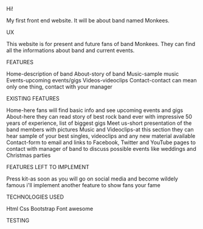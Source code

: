 Hi!

My first front end website. It will be about band named Monkees.

UX

This website is for present and future fans of band Monkees. They can find all the informations about band and current events.


FEATURES

Home-description of band
About-story of band
Music-sample music
Events-upcoming events/gigs
Videos-videoclips
Contact-contact can mean only one thing, contact with your manager

EXISTING FEATURES

Home-here fans will find basic info and see upcoming events and gigs
About-here they can read story of best rock band ever with impressive 50 years of experience, list of biggest gigs
Meet us-short presentation of the band members with pictures
Music and Videoclips-at this section they can hear sample of your best singles, videoclips and any new material available
Contact-form to email and links to Facebook, Twitter and YouTube pages to contact with manager of band to discuss possible events like weddings and Christmas parties

FEATURES LEFT TO IMPLEMENT

Press kit-as soon as you will go on social media and become wildely famous i'll implement another feature to show fans your fame

TECHNOLOGIES USED

Html
Css
Bootstrap
Font awesome

TESTING






